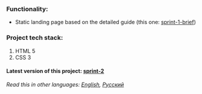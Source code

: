 ### Functionality: 
* Static landing page based on the detailed guide (this one: [sprint-1-brief](../sprint-1/sprint-1-brief.pdf)) 
### Project tech stack:
1. HTML 5
2. CSS 3
#### Latest version of this project: [sprint-2](../sprint-2)
*Read this in other languages: [English](README.md), [Русский](README.ru.md)*
